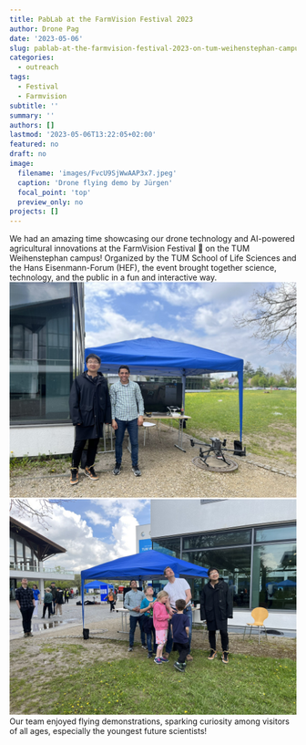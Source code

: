 ```yaml
---
title: PabLab at the FarmVision Festival 2023
author: Drone Pag
date: '2023-05-06'
slug: pablab-at-the-farmvision-festival-2023-on-tum-weihenstephan-campus
categories:
  - outreach
tags:
  - Festival
  - Farmvision
subtitle: ''
summary: ''
authors: []
lastmod: '2023-05-06T13:22:05+02:00'
featured: no
draft: no
image:
  filename: 'images/FvcU9SjWwAAP3x7.jpeg'
  caption: 'Drone flying demo by Jürgen'
  focal_point: 'top'
  preview_only: no
projects: []
---
```

We had an amazing time showcasing our drone technology and AI-powered agricultural innovations at the FarmVision Festival 🌾 on the TUM Weihenstephan campus! 
Organized by the TUM School of Life Sciences and the Hans Eisenmann-Forum (HEF), the event brought together science, technology, and the public in a fun and interactive way.
![Jingcheng and Hany at FarmVision](images/FvcU9SiXsAcul94.jpeg)
![Kids watching drone flying](images/FvcU9SkWIAgERoh.jpeg)
Our team enjoyed flying demonstrations, sparking curiosity among visitors of all ages, especially the youngest future scientists! 

